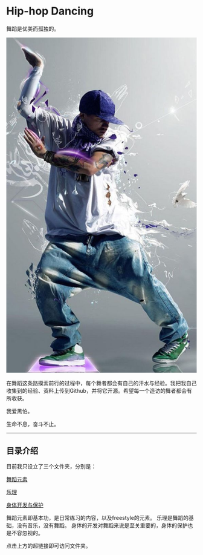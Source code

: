 # Hip-hop Dancing

舞蹈是优美而孤独的。

![](https://github.com/GaigeY/Hip-hop-Dancing/blob/master/Img_Rep/537df4dd963d93895889f8003960a295.jpg)

在舞蹈这条路摸索前行的过程中，每个舞者都会有自己的汗水与经验。我把我自己收集到的经验、资料上传到Github，并将它开源。希望每一个造访的舞者都会有所收获。

我爱黑怕。

生命不息，奋斗不止。

---
## 目录介绍

目前我只设立了三个文件夹，分别是：

[舞蹈元素](https://github.com/GaigeY/Hip-hop-Dancing/tree/master/舞蹈元素)

[乐理](https://github.com/GaigeY/Hip-hop-Dancing/tree/master/乐理)

[身体开发与保护](https://github.com/GaigeY/Hip-hop-Dancing/tree/master/身体开发与保护)

舞蹈元素即基本功，是日常练习的内容，以及freestyle的元素。
乐理是舞蹈的基础，没有音乐，没有舞蹈。
身体的开发对舞蹈来说是至关重要的，身体的保护也是不容忽视的。

点击上方的超链接即可访问文件夹。
